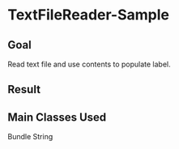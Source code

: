 # TextFileReader-Sample

## Goal
Read text file and use contents to populate label.

## Result

## Main Classes Used
Bundle
String
